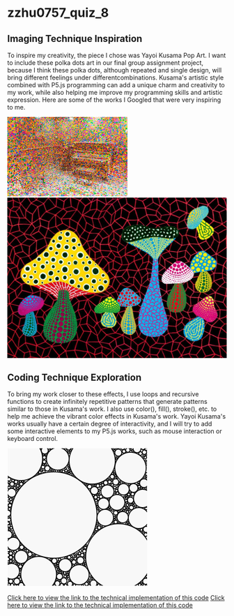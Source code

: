# zzhu0757_quiz_8
## Imaging Technique Inspiration
To inspire my creativity, the piece I chose was Yayoi Kusama Pop Art. I want to include these polka dots art in our final group assignment project, because I think these polka dots, although repeated and single design, will bring different feelings under differentcombinations.
Kusama's artistic style combined with P5.js programming can add a unique charm and creativity to my work, while also helping me improve my programming skills and artistic expression.
Here are some of the works I Googled that were very inspiring to me. 

![image](img/YayoiKusama_artwork1.jpg)
![image](img/YayoiKusama_artwork2.jpg)

## Coding Technique Exploration
To bring my work closer to these effects, I use loops and recursive functions to create infinitely repetitive patterns that generate patterns similar to those in Kusama's work. I also use color(), fill(), stroke(), etc. to help me achieve the vibrant color effects in Kusama's work. Yayoi Kusama's works usually have a certain degree of interactivity, and I will try to add some interactive elements to my P5.js works, such as mouse interaction or keyboard control.

![image](img/circlepacking.jpg)

[Click here to view the link to the technical implementation of this code](https://codepen.io/jpdrecourt/pen/wGGKVb)
[Click here to view the link to the technical implementation of this code](https://generativeartistry.com/tutorials/circle-packing/)